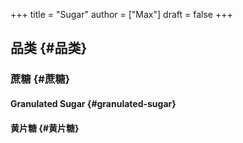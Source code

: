 +++
title = "Sugar"
author = ["Max"]
draft = false
+++

## 品类 {#品类}


### 蔗糖 {#蔗糖}


#### Granulated Sugar {#granulated-sugar}


#### 黄片糖 {#黄片糖}